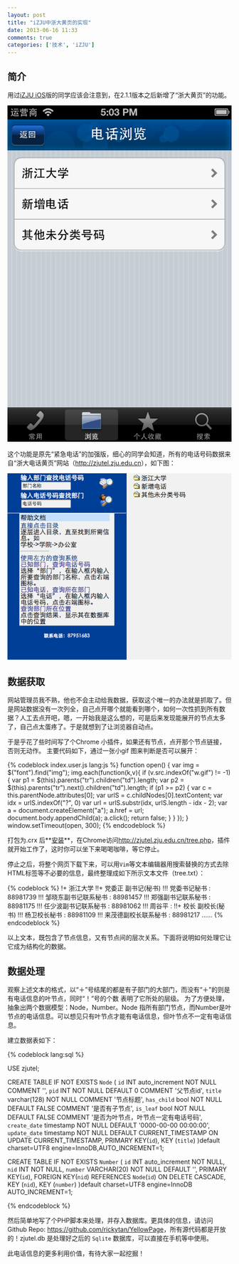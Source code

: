 ```yaml
---
layout: post
title: "iZJU中浙大黄页的实现"
date: 2013-06-16 11:33
comments: true
categories: ['技术', 'iZJU'] 
---
```


## 简介

用过[iZJU iOS](https://itunes.apple.com/cn/app/izju/id573810521?mt=8)版的同学应该会注意到，在2.1.1版本之后新增了“浙大黄页”的功能。

![iZJU](/images/screenshot20130616.png)

这个功能是原先“紧急电话”的加强版，细心的同学会知道，所有的电话号码数据来自“浙大电话黄页”网站（<http://zjutel.zju.edu.cn>），如下图：

![浙大黄页](/images/QQ20130616-1.png)

## 数据获取

网站管理员我不熟，他也不会主动给我数据，获取这个唯一的办法就是抓取了。但是网站数据没有一次列全，自己点开哪个就能看到哪个，如何一次性抓到所有数据？人工去点开吧，嗯，一开始我是这么想的，可是后来发现能展开的节点太多了，自己点太蛋疼了。于是就想到了让浏览器自动点。

于是乎花了些时间写了个Chrome 小插件，如果还有节点，点开那个节点链接，否则无动作。
主要代码如下，通过一张小gif 图来判断是否可以展开：

{% codeblock index.user.js lang:js %}
function open() {
    var img = $("font").find("img");
    img.each(function(k,v){
        if (v.src.indexOf("w.gif") != -1) {
            var p1 = $(this).parents("tr").children("td").length;
            var p2 = $(this).parents("tr").next().children("td").length;
            if (p1 >= p2) {
                var c = this.parentNode.attributes[0];
                var urlS = c.childNodes[0].textContent;
                var idx = urlS.indexOf("?", 0)
                var url = urlS.substr(idx, urlS.length - idx - 2);
                var a = document.createElement("a");
                a.href = url;
                document.body.appendChild(a);
                a.click();
                return false;
            }
        }
    });
}
window.setTimeout(open, 300);
{% endcodeblock %}

打包为.crx 后**[安装](/download/zjutel.crx)**，在Chrome访问<http://zjutel.zju.edu.cn/tree.php>，插件就开始工作了，这时你可以坐下来喝喝咖啡，等它停止。

停止之后，将整个网页下载下来，可以用`Vim`等文本编辑器用搜索替换的方式去除HTML标签等不必要的信息，最终整理成如下所示文本文件（tree.txt）：

{% codeblock %}
!+ 浙江大学
!!+ 党委正 副书记(秘书)
!!! 党委书记秘书 : 88981739
!!! 邹晓东副书记联系秘书 : 88981457
!!! 郑强副书记联系秘书 : 88981175
!!! 任少波副书记联系秘书 : 88981062
!!! 周谷平 : 
!!+ 校长 副校长(秘书)
!!! 杨卫校长秘书 : 88981109
!!! 来茂德副校长联系秘书 : 88981217
......
{% endcodeblock %}

以上文本，既包含了节点信息，又有节点间的层次关系。下面将说明如何处理它让它成为结构化的数据。

## 数据处理

观察上述文本的格式，以“＋”号结尾的都是有子部门的大部门，而没有“＋”的则是有电话信息的叶节点，同时“！”号的个数
表明了它所处的层级。
为了方便处理，抽象出两个数据模型：Node，Number。Node 指所有部门节点，而Number是叶节点的电话信息。可以想见只有叶节点才能有电话信息，但叶节点不一定有电话信息。

建立数据表如下：

{% codeblock lang:sql %}

USE zjutel;

CREATE TABLE IF NOT EXISTS `Node` (
    `id`          INT auto_increment NOT NULL COMMENT '',
    `pid`         INT NOT NULL DEFAULT 0 COMMENT '父节点id',
    `title`       varchar(128) NOT NULL COMMENT '节点标题',
    `has_child`   bool NOT NULL DEFAULT FALSE COMMENT '是否有子节点',
    `is_leaf`     bool NOT NULL DEFAULT FALSE COMMENT '是否为叶节点，叶节点一定有电话号码',
    `create_date` timestamp NOT NULL DEFAULT '0000-00-00 00:00:00',
    `update_date` timestamp NOT NULL DEFAULT CURRENT_TIMESTAMP ON UPDATE CURRENT_TIMESTAMP,
    PRIMARY KEY(`id`),
	KEY (`title`)
)default charset=UTF8 engine=InnoDB,AUTO_INCREMENT=1;

CREATE TABLE IF NOT EXISTS `Number` (
    `id`          INT auto_increment NOT NULL,
    `nid`         INT NOT NULL,
    `number`      VARCHAR(20) NOT NULL DEFAULT '',
    PRIMARY KEY(`id`),
    FOREIGN KEY(`nid`) REFERENCES `Node`(`id`) ON DELETE CASCADE,
	KEY (`nid`),
	KEY (`number`)
)default charset=UTF8 engine=InnoDB AUTO_INCREMENT=1;

{% endcodeblock %}

然后简单地写了个PHP脚本来处理，并存入数据库。更具体的信息，请访问Github Repo: <https://github.com/rickytan/YellowPage>，所有源代码都是开放的！zjutel.db 是处理好之后的 `Sqlite` 数据库，可以直接在手机等中使用。

此电话信息的更多利用价值，有待大家一起挖掘！



